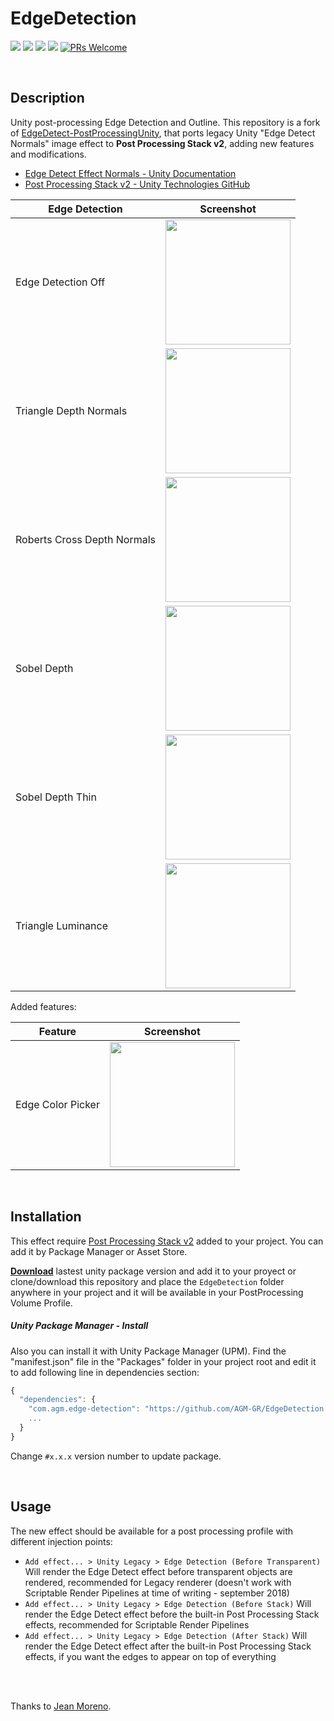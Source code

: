 EdgeDetection
===
[![](https://img.shields.io/github/release/AGM-GR/EdgeDetection.svg?label=latest%20version)](https://github.com/AGM-GR/EdgeDetection/releases)
[![](https://img.shields.io/github/release-date/AGM-GR/EdgeDetection.svg)](https://github.com/AGM-GR/EdgeDetection/releases)
![](https://img.shields.io/badge/unity-5.6.1%2B-green.svg)
[![](https://img.shields.io/github/license/AGM-GR/EdgeDetection.svg)](https://github.com/AGM-GR/EdgeDetection/blob/master/LICENSE.txt)
[![PRs Welcome](https://img.shields.io/badge/PRs-welcome-orange.svg)](http://makeapullrequest.com)

<br>

## Description

Unity post-processing Edge Detection and Outline.
This repository is a fork of [EdgeDetect-PostProcessingUnity](https://github.com/jean-moreno/EdgeDetect-PostProcessingUnity), that ports legacy Unity "Edge Detect Normals" image effect to **Post Processing Stack v2**, adding new features and modifications.

- [Edge Detect Effect Normals - Unity Documentation](https://docs.unity3d.com/550/Documentation/Manual/script-EdgeDetectEffectNormals.html)
- [Post Processing Stack v2 - Unity Technologies GitHub](https://github.com/Unity-Technologies/PostProcessing/tree/v2)

|Edge Detection|Screenshot|
|-|-|
|Edge Detection Off|<img src="https://user-images.githubusercontent.com/9071269/59957254-c5707e80-9496-11e9-9482-ff0461f17caf.png" width="200px">|
|Triangle Depth Normals|<img src="https://user-images.githubusercontent.com/9071269/59957252-c5707e80-9496-11e9-8e14-c4a3607e8582.png" width="200px">|
|Roberts Cross Depth Normals|<img src="https://user-images.githubusercontent.com/9071269/59957249-c4d7e800-9496-11e9-8d28-75e4b67f1c9a.png" width="200px">|
|Sobel Depth|<img src="https://user-images.githubusercontent.com/9071269/59957250-c4d7e800-9496-11e9-9041-61f461e71d62.png" width="200px">|
|Sobel Depth Thin|<img src="https://user-images.githubusercontent.com/9071269/59957251-c5707e80-9496-11e9-8b63-aae54a7cc2e7.png" width="200px">|
|Triangle Luminance|<img src="https://user-images.githubusercontent.com/9071269/59957253-c5707e80-9496-11e9-9126-06239021f329.png" width="200px">|

Added features:

|Feature|Screenshot|
|-|-|
|Edge Color Picker|<img src="https://user-images.githubusercontent.com/9071269/59956512-1a10fb00-9491-11e9-83ed-57e6dbc32e5d.gif" width="200px">|

<br>

## Installation

This effect require [Post Processing Stack v2](https://github.com/Unity-Technologies/PostProcessing/tree/v2) added to your project. You can add it by Package Manager or Asset Store.

**[Download](https://github.com/AGM-GR/EdgeDetection/releases)** lastest unity package version and add it to your proyect or clone/download this repository and place the `EdgeDetection` folder anywhere in your project and it will be available in your PostProcessing Volume Profile.

##### Unity Package Manager - Install

Also you can install it with Unity Package Manager (UPM). Find the "manifest.json" file in the "Packages" folder in your project root and edit it to add following line in dependencies section:

```js
{
  "dependencies": {
    "com.agm.edge-detection": "https://github.com/AGM-GR/EdgeDetection.git#1.0.1",
    ...
  }
}
```

Change ```#x.x.x``` version number to update package.

<br>

## Usage

The new effect should be available for a post processing profile with different injection points:

- `Add effect... > Unity Legacy > Edge Detection (Before Transparent)`
Will render the Edge Detect effect before transparent objects are rendered, recommended for Legacy renderer (doesn't work with Scriptable Render Pipelines at time of writing - september 2018)
- `Add effect... > Unity Legacy > Edge Detection (Before Stack)`
Will render the Edge Detect effect before the built-in Post Processing Stack effects, recommended for Scriptable Render Pipelines
- `Add effect... > Unity Legacy > Edge Detection (After Stack)`
Will render the Edge Detect effect after the built-in Post Processing Stack effects, if you want the edges to appear on top of everything

<br><br>

Thanks to [Jean Moreno](https://github.com/jean-moreno).
